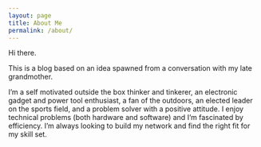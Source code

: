 ```yaml
---
layout: page
title: About Me
permalink: /about/
---
```

Hi there.

This is a blog based on an idea spawned from a conversation with my late grandmother.

I’m a self motivated outside the box thinker and tinkerer, an electronic gadget and power tool enthusiast, a fan of the outdoors, an elected leader on the sports field, and a problem solver with a positive attitude. I enjoy technical problems (both hardware and software) and I’m fascinated by efficiency.  I’m always looking to build my network and find the right fit for my skill set.

